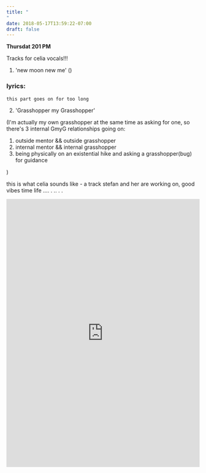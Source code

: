 ```yaml
---
title: "
"
date: 2018-05-17T13:59:22-07:00
draft: false
---
```


**Thursdat 201 PM**

Tracks for celia vocals!!!

1. 'new moon new me' ()

### lyrics:
```
this part goes on for too long
```

2. 'Grasshopper my Grasshopper'

(I'm actually my own grasshopper at the same time as asking for one, so there's 3 internal GmyG relationships going on:

1. outside mentor && outside grasshopper
2. internal mentor && internal grasshopper
3. being physically on an existential hike and asking a grasshopper(bug) for guidance

)



this is what celia sounds like - a track stefan and her are working on, good vibes time life .... . ..  . .



<iframe width="100%" height="700" scrolling="no" frameborder="no" allow="autoplay" src="https://w.soundcloud.com/player/?url=https%3A//api.soundcloud.com/tracks/446865441%3Fsecret_token%3Ds-m6gdn&color=%23ff5500&auto_play=false&hide_related=false&show_comments=true&show_user=true&show_reposts=false&show_teaser=true&visual=true"></iframe>
